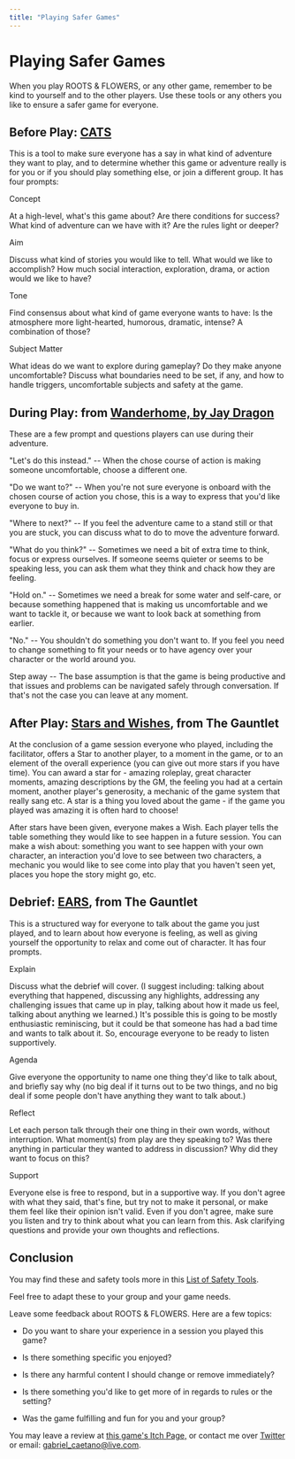 ```yaml
---
title: "Playing Safer Games"
---
```


# Playing Safer Games

When you play ROOTS & FLOWERS, or any other game, remember to be kind to yourself and to the other players. Use these tools or any others you like to ensure a safer game for everyone.

## Before Play: [CATS](https://200wordrpg.github.io/2016/supplement/2016/04/12/CATS.html)

This is a tool to make sure everyone has a say in what kind of adventure they want to play, and to determine whether this game or adventure really is for you or if you should play something else, or join a different group. It has four prompts:

Concept

At a high-level, what's this game about? Are there conditions for success? What kind of adventure can we have with it? Are the rules light or deeper?

Aim

Discuss what kind of stories you would like to tell. What would we like to accomplish? How much social interaction, exploration, drama, or action would we like to have?

Tone

Find consensus about what kind of game everyone wants to have: Is the atmosphere more light-hearted, humorous, dramatic, intense? A combination of those?

Subject Matter

What ideas do we want to explore during gameplay? Do they make anyone uncomfortable? Discuss what boundaries need to be set, if any, and how to handle triggers, uncomfortable subjects and safety at the game.

## During Play: from [Wanderhome, by Jay Dragon](https://possumcreekgames.itch.io/wanderhome)

These are a few prompt and questions players can use during their adventure.

"Let's do this instead." -- When the chose course of action is making someone uncomfortable, choose a different one.

"Do we want to?" -- When you're not sure everyone is onboard with the chosen course of action you chose, this is a way to express that you'd like everyone to buy in.

"Where to next?" -- If you feel the adventure came to a stand still or that you are stuck, you can discuss what to do to move the adventure forward.

"What do you think?" -- Sometimes we need a bit of extra time to think, focus or express ourselves. If someone seems quieter or seems to be speaking less, you can ask them what they think and chack how they are feeling.

"Hold on." -- Sometimes we need a break for some water and self-care, or because something happened that is making us uncomfortable and we want to tackle it, or because we want to look back at something from earlier.

"No." -- You shouldn't do something you don't want to. If you feel you need to change something to fit your needs or to have agency over your character or the world around you.

Step away -- The base assumption is that the game is being productive and that issues and problems can be navigated safely through conversation. If that's not the case you can leave at any moment.

## After Play: [Stars and Wishes](https://www.gauntlet-rpg.com/blog/stars-and-wishes), from The Gauntlet

At the conclusion of a game session everyone who played, including the facilitator, offers a Star to another player, to a moment in the game, or to an element of the overall experience (you can give out more stars if you have time). You can award a star for - amazing roleplay, great character moments, amazing descriptions by the GM, the feeling you had at a certain moment, another player's generosity, a mechanic of the game system that really sang etc. A star is a thing you loved about the game - if the game you played was amazing it is often hard to choose!

After stars have been given, everyone makes a Wish. Each player tells the table something they would like to see happen in a future session. You can make a wish about: something you want to see happen with your own character, an interaction you'd love to see between two characters, a mechanic you would like to see come into play that you haven't seen yet, places you hope the story might go, etc.

## Debrief: [EARS](https://blackarmada.com/tools-to-use-after-play/), from The Gauntlet

This is a structured way for everyone to talk about the game you just played, and to learn about how everyone is feeling, as well as giving yourself the opportunity to relax and come out of character. It has four prompts.

Explain

Discuss what the debrief will cover. (I suggest including: talking about everything that happened, discussing any highlights, addressing any challenging issues that came up in play, talking about how it made us feel, talking about anything we learned.) It's possible this is going to be mostly enthusiastic reminiscing, but it could be that someone has had a bad time and wants to talk about it. So, encourage everyone to be ready to listen supportively.

Agenda

Give everyone the opportunity to name one thing they'd like to talk about, and briefly say why (no big deal if it turns out to be two things, and no big deal if some people don't have anything they want to talk about.)

Reflect

Let each person talk through their one thing in their own words, without interruption. What moment(s) from play are they speaking to? Was there anything in particular they wanted to address in discussion? Why did they want to focus on this?

Support

Everyone else is free to respond, but in a supportive way. If you don't agree with what they said, that's fine, but try not to make it personal, or make them feel like their opinion isn't valid. Even if you don't agree, make sure you listen and try to think about what you can learn from this. Ask clarifying questions and provide your own thoughts and reflections.

## Conclusion

You may find these and safety tools more in this [List of Safety Tools](https://gabrielcaetano.itch.io/safety-tools-and-wellbeing-a-curated-list).

Feel free to adapt these to your group and your game needs.

Leave some feedback about ROOTS & FLOWERS. Here are a few topics:

-   Do you want to share your experience in a session you played this game?

-   Is there something specific you enjoyed?

-   Is there any harmful content I should change or remove immediately?

-   Is there something you'd like to get more of in regards to rules or the setting?

-   Was the game fulfilling and fun for you and your group?

You may leave a review at [this game's Itch Page,](https://gabrielcaetano.itch.io/roots-and-flowers) or contact me over [Twitter](https://twitter.com/TheGiftOfGabes) or email: <gabriel_caetano@live.com>.
